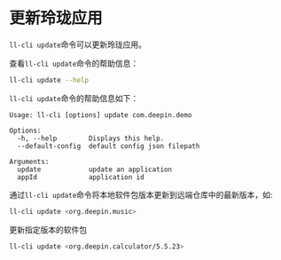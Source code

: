 # 更新玲珑应用

`ll-cli update`命令可以更新玲珑应用。

查看`ll-cli update`命令的帮助信息：

```bash
ll-cli update --help
```

`ll-cli update`命令的帮助信息如下：

```text
Usage: ll-cli [options] update com.deepin.demo

Options:
  -h, --help        Displays this help.
  --default-config  default config json filepath

Arguments:
  update            update an application
  appId             application id
```

通过`ll-cli update`命令将本地软件包版本更新到远端仓库中的最新版本，如:

```bash
ll-cli update <org.deepin.music>
```

更新指定版本的软件包

```bash
ll-cli update <org.deepin.calculator/5.5.23>
```
